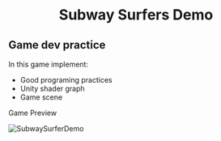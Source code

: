 <h1 align="center">Subway Surfers Demo</h1>
<h2>Game dev practice</h2>
<span>In this game implement:</span>
<ul>
  <li>Good programing practices</li>
  <li>Unity shader graph</li>
  <li>Game scene</li>
</ul>

Game Preview

![SubwaySurferDemo](https://github.com/MrThayni/SubwaySurfersDemo/assets/107509731/b85c91da-16a4-4e08-a5f0-28a156b058d1)
